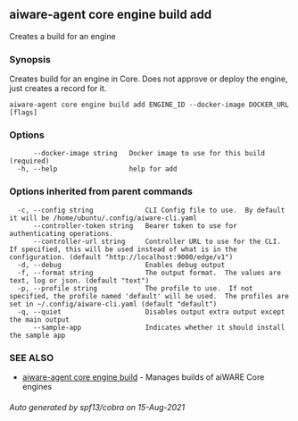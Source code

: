 ## aiware-agent core engine build add

Creates a build for an engine

### Synopsis

Creates build for an engine in Core. Does not approve or deploy the engine, just creates a record for it.

```
aiware-agent core engine build add ENGINE_ID --docker-image DOCKER_URL [flags]
```

### Options

```
      --docker-image string   Docker image to use for this build (required)
  -h, --help                  help for add
```

### Options inherited from parent commands

```
  -c, --config string             CLI Config file to use.  By default it will be /home/ubuntu/.config/aiware-cli.yaml
      --controller-token string   Bearer token to use for authenticating operations.
      --controller-url string     Controller URL to use for the CLI.  If specified, this will be used instead of what is in the configuration. (default "http://localhost:9000/edge/v1")
  -d, --debug                     Enables debug output
  -f, --format string             The output format.  The values are text, log or json. (default "text")
  -p, --profile string            The profile to use.  If not specified, the profile named 'default' will be used.  The profiles are set in ~/.config/aiware-cli.yaml (default "default")
  -q, --quiet                     Disables output extra output except the main output
      --sample-app                Indicates whether it should install the sample app
```

### SEE ALSO

* [aiware-agent core engine build](/cli/aiware-agent_core_engine_build.md)	 - Manages builds of aiWARE Core engines

###### Auto generated by spf13/cobra on 15-Aug-2021

